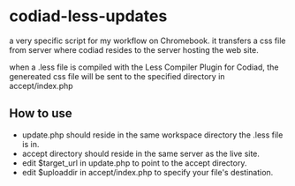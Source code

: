 codiad-less-updates
===================

a very specific script for my workflow on Chromebook. it transfers a css file from server where codiad resides to the server hosting the web site.

when a .less file is compiled with the Less Compiler Plugin for Codiad, the genereated css file will be sent to the specified directory in accept/index.php

## How to use
- update.php should reside in the same workspace directory the .less file is in.
- accept directory should reside in the same server as the live site.
- edit $target_url in update.php to point to the accept directory.
- edit $uploaddir in accept/index.php to specify your file's destination.


